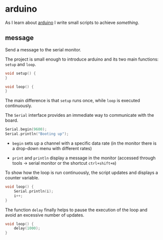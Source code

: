 # arduino

As I learn about [arduino](https://www.youtube.com/watch?v=UoBUXOOdLXY) I write small scripts to achieve _something_.

## message

Send a message to the serial monitor.

The project is small enough to introduce arduino and its two main functions: `setup` and `loop`.

```c++
void setup() {
}

void loop() {
}
```

The main difference is that `setup` runs once, while `loop` is executed continuously.

The `Serial` interface provides an immediate way to communicate with the board.

```c++
Serial.begin(9600);
Serial.println("Booting up");
```

- `begin` sets up a channel with a specific data rate (in the monitor there is a drop-down menu with different rates)

- `print` and `println` display a message in the monitor (accessed through tools -> serial monitor or the shortcut `ctrl+shift+m`)

To show how the loop is run continuously, the script updates and displays a counter variable.

```c++
void loop() {
    Serial.println(i);
    i++;
}
```

The function `delay` finally helps to pause the execution of the loop and avoid an excessive number of updates.

```c++
void loop() {
    delay(1000);
}
```
